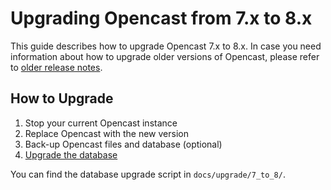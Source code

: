 Upgrading Opencast from 7.x to 8.x
==================================

This guide describes how to upgrade Opencast 7.x to 8.x. In case you need information about how to upgrade older
versions of Opencast, please refer to [older release notes](https://docs.opencast.org).

How to Upgrade
--------------

1. Stop your current Opencast instance
2. Replace Opencast with the new version
3. Back-up Opencast files and database (optional)
4. [Upgrade the database](#database-migration)

You can find the database upgrade script in `docs/upgrade/7_to_8/`.
